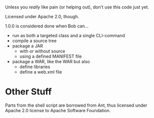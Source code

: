 Unless you _really_ like pain (or helping out), don't use this code just yet.

Licensed under Apache 2.0, though.

1.0.0 is considered done when Bob can...

 * run as both a targeted class and a single CLI-command
 * compile a source tree
 * package a JAR
   * with or without source
   * using a defined MANIFEST file
 * package a WAR, like the WAR but also
   * define libraries
   * define a web.xml file
  
# Other Stuff

Parts from the shell script are borrowed from Ant, thus licensed under
Apache 2.0 license to Apache Software Foundation. 